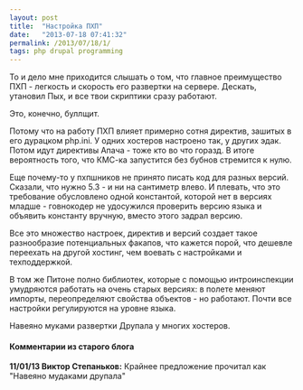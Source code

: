 ```yaml
---
layout: post
title:  "Настройка ПХП"
date:   "2013-07-18 07:41:32"
permalink: /2013/07/18/1/
tags: php drupal programming
---
```


То и дело мне приходится слышать о том, что главное преимущество ПХП -
легкость и скорость его развертки на сервере. Дескать, утановил Пых, и
все твои скриптики сразу работают.

Это, конечно, буллщит.

Потому что на работу ПХП влияет примерно сотня директив, зашитых в его
дурацком php.ini. У одних хостеров настроено так, у других эдак. Потом
идут директивы Апача - тоже кто во что горазд. В итоге вероятность
того, что КМС-ка запустится без бубнов стремится к нулю.

Еще почему-то у пхпшников не принято писать код для разных
версий. Сказали, что нужно 5.3 - и ни на сантиметр влево. И плевать,
что это требование обусловлено одной константой, которой нет в версиях
младше - говнокодер не удосужился проверить версию языка и объявить
константу вручную, вместо этого задрал версию.

Все это множество настроек, директив и версий создает такое
разнообразие потенциальных факапов, что кажется порой, что дешевле
переехать на другой хостинг, чем воевать с настройками и
техподдержкой.

В том же Питоне полно библиотек, которые с помощью интроинспекции
умудряются работать на очень старых версиях: в полете меняют импорты,
переопределяют свойства объектов - но работают. Почти все настройки
регулируются на уровне языка.

Навеяно муками развертки Друпала у многих хостеров.

#### Комментарии из старого блога


**11/01/13 Виктор Степаньков:** Крайнее предложение прочитал как
  "Навеяно мудаками друпала"
